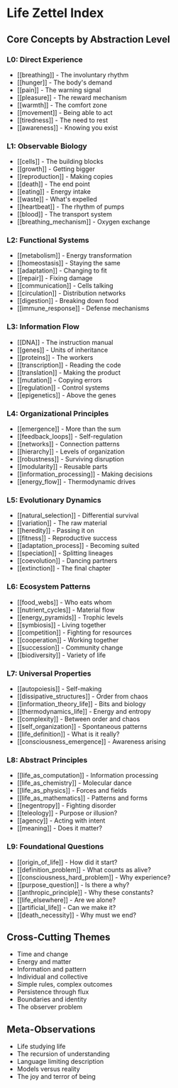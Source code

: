 # Life Zettel Index

## Core Concepts by Abstraction Level

### L0: Direct Experience
- [[breathing]] - The involuntary rhythm
- [[hunger]] - The body's demand
- [[pain]] - The warning signal
- [[pleasure]] - The reward mechanism
- [[warmth]] - The comfort zone
- [[movement]] - Being able to act
- [[tiredness]] - The need to rest
- [[awareness]] - Knowing you exist

### L1: Observable Biology
- [[cells]] - The building blocks
- [[growth]] - Getting bigger
- [[reproduction]] - Making copies
- [[death]] - The end point
- [[eating]] - Energy intake
- [[waste]] - What's expelled
- [[heartbeat]] - The rhythm of pumps
- [[blood]] - The transport system
- [[breathing_mechanism]] - Oxygen exchange

### L2: Functional Systems
- [[metabolism]] - Energy transformation
- [[homeostasis]] - Staying the same
- [[adaptation]] - Changing to fit
- [[repair]] - Fixing damage
- [[communication]] - Cells talking
- [[circulation]] - Distribution networks
- [[digestion]] - Breaking down food
- [[immune_response]] - Defense mechanisms

### L3: Information Flow
- [[DNA]] - The instruction manual
- [[genes]] - Units of inheritance
- [[proteins]] - The workers
- [[transcription]] - Reading the code
- [[translation]] - Making the product
- [[mutation]] - Copying errors
- [[regulation]] - Control systems
- [[epigenetics]] - Above the genes

### L4: Organizational Principles
- [[emergence]] - More than the sum
- [[feedback_loops]] - Self-regulation
- [[networks]] - Connection patterns
- [[hierarchy]] - Levels of organization
- [[robustness]] - Surviving disruption
- [[modularity]] - Reusable parts
- [[information_processing]] - Making decisions
- [[energy_flow]] - Thermodynamic drives

### L5: Evolutionary Dynamics
- [[natural_selection]] - Differential survival
- [[variation]] - The raw material
- [[heredity]] - Passing it on
- [[fitness]] - Reproductive success
- [[adaptation_process]] - Becoming suited
- [[speciation]] - Splitting lineages
- [[coevolution]] - Dancing partners
- [[extinction]] - The final chapter

### L6: Ecosystem Patterns
- [[food_webs]] - Who eats whom
- [[nutrient_cycles]] - Material flow
- [[energy_pyramids]] - Trophic levels
- [[symbiosis]] - Living together
- [[competition]] - Fighting for resources
- [[cooperation]] - Working together
- [[succession]] - Community change
- [[biodiversity]] - Variety of life

### L7: Universal Properties
- [[autopoiesis]] - Self-making
- [[dissipative_structures]] - Order from chaos
- [[information_theory_life]] - Bits and biology
- [[thermodynamics_life]] - Energy and entropy
- [[complexity]] - Between order and chaos
- [[self_organization]] - Spontaneous patterns
- [[life_definition]] - What is it really?
- [[consciousness_emergence]] - Awareness arising

### L8: Abstract Principles
- [[life_as_computation]] - Information processing
- [[life_as_chemistry]] - Molecular dance
- [[life_as_physics]] - Forces and fields
- [[life_as_mathematics]] - Patterns and forms
- [[negentropy]] - Fighting disorder
- [[teleology]] - Purpose or illusion?
- [[agency]] - Acting with intent
- [[meaning]] - Does it matter?

### L9: Foundational Questions
- [[origin_of_life]] - How did it start?
- [[definition_problem]] - What counts as alive?
- [[consciousness_hard_problem]] - Why experience?
- [[purpose_question]] - Is there a why?
- [[anthropic_principle]] - Why these constants?
- [[life_elsewhere]] - Are we alone?
- [[artificial_life]] - Can we make it?
- [[death_necessity]] - Why must we end?

## Cross-Cutting Themes
- Time and change
- Energy and matter
- Information and pattern
- Individual and collective
- Simple rules, complex outcomes
- Persistence through flux
- Boundaries and identity
- The observer problem

## Meta-Observations
- Life studying life
- The recursion of understanding
- Language limiting description
- Models versus reality
- The joy and terror of being